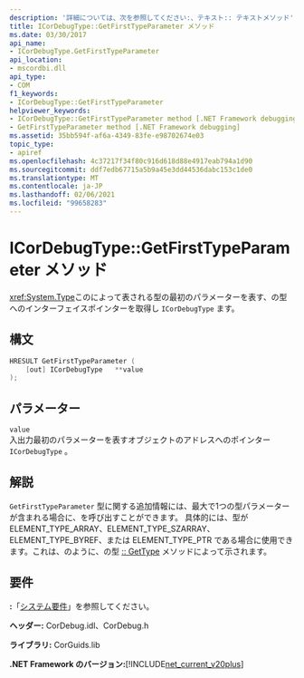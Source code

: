 ```yaml
---
description: '詳細については、次を参照してください:、テキスト:: テキストメソッド'
title: ICorDebugType::GetFirstTypeParameter メソッド
ms.date: 03/30/2017
api_name:
- ICorDebugType.GetFirstTypeParameter
api_location:
- mscordbi.dll
api_type:
- COM
f1_keywords:
- ICorDebugType::GetFirstTypeParameter
helpviewer_keywords:
- ICorDebugType::GetFirstTypeParameter method [.NET Framework debugging]
- GetFirstTypeParameter method [.NET Framework debugging]
ms.assetid: 35bb594f-af6a-4349-83fe-e98702674e03
topic_type:
- apiref
ms.openlocfilehash: 4c37217f34f80c916d618d88e4917eab794a1d90
ms.sourcegitcommit: ddf7edb67715a5b9a45e3dd44536dabc153c1de0
ms.translationtype: MT
ms.contentlocale: ja-JP
ms.lasthandoff: 02/06/2021
ms.locfileid: "99658283"
---
```

# <a name="icordebugtypegetfirsttypeparameter-method"></a>ICorDebugType::GetFirstTypeParameter メソッド

<xref:System.Type>このによって表される型の最初のパラメーターを表す、の型へのインターフェイスポインターを取得し `ICorDebugType` ます。  
  
## <a name="syntax"></a>構文  
  
```cpp  
HRESULT GetFirstTypeParameter (  
    [out] ICorDebugType   **value  
);  
```  
  
## <a name="parameters"></a>パラメーター  

 `value`  
 入出力最初のパラメーターを表すオブジェクトのアドレスへのポインター `ICorDebugType` 。  
  
## <a name="remarks"></a>解説  

 `GetFirstTypeParameter` 型に関する追加情報には、最大で1つの型パラメーターが含まれる場合に、を呼び出すことができます。 具体的には、型が ELEMENT_TYPE_ARRAY、ELEMENT_TYPE_SZARRAY、ELEMENT_TYPE_BYREF、または ELEMENT_TYPE_PTR である場合に使用できます。これは、のように、の型 [:: GetType](icordebugtype-gettype-method.md) メソッドによって示されます。  
  
## <a name="requirements"></a>要件  

 **:**「[システム要件](../../get-started/system-requirements.md)」を参照してください。  
  
 **ヘッダー:** CorDebug.idl、CorDebug.h  
  
 **ライブラリ:** CorGuids.lib  
  
 **.NET Framework のバージョン:**[!INCLUDE[net_current_v20plus](../../../../includes/net-current-v20plus-md.md)]

